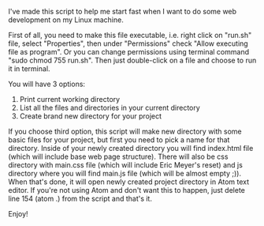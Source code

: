 I've made this script to help me start fast when I want to do some web development on my Linux machine.

First of all, you need to make this file executable, i.e. right click on "run.sh" file, select "Properties", then under "Permissions" check "Allow executing file as program". Or you can change permissions using terminal command "sudo chmod 755 run.sh".
Then just double-click on a file and choose to run it in terminal.

You will have 3 options:

1. Print current working directory
2. List all the files and directories in your current directory
3. Create brand new directory for your project

If you choose third option, this script will make new directory with some basic files for your project, but first you need to pick a name for that directory. Inside of your newly created directory you will find index.html file (which will include base web page structure). There will also be css directory with main.css file (which will include Eric Meyer's reset) and js directory where you
will find main.js file (which will be almost empty ;)).
When that's done, it will open newly created project directory in Atom text editor. If you're not using Atom and don't want this to happen, just delete line 154 (atom .) from the script and that's it.

Enjoy!
